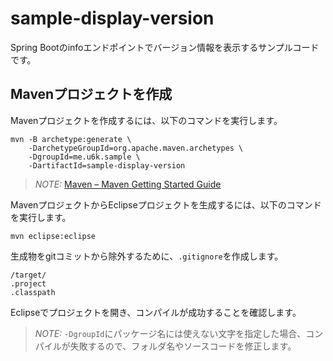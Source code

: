 # sample-display-version

Spring Bootのinfoエンドポイントでバージョン情報を表示するサンプルコードです。

## Mavenプロジェクトを作成

Mavenプロジェクトを作成するには、以下のコマンドを実行します。

```
mvn -B archetype:generate \
    -DarchetypeGroupId=org.apache.maven.archetypes \
    -DgroupId=me.u6k.sample \
    -DartifactId=sample-display-version
```

> *NOTE:* [Maven – Maven Getting Started Guide](https://maven.apache.org/guides/getting-started/)

MavenプロジェクトからEclipseプロジェクトを生成するには、以下のコマンドを実行します。

```
mvn eclipse:eclipse
```

生成物をgitコミットから除外するために、`.gitignore`を作成します。

```
/target/
.project
.classpath
```

Eclipseでプロジェクトを開き、コンパイルが成功することを確認します。

> *NOTE:* `-DgroupId`にパッケージ名には使えない文字を指定した場合、コンパイルが失敗するので、フォルダ名やソースコードを修正します。
